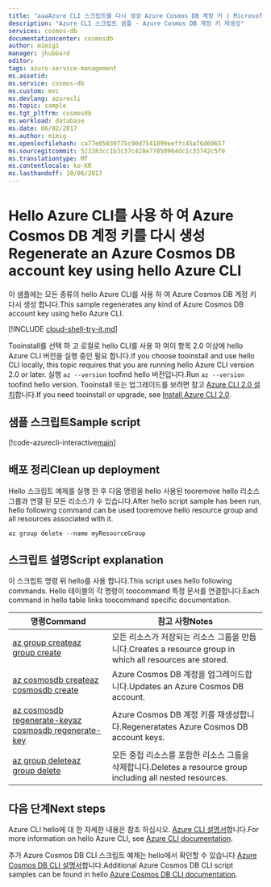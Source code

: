 ```yaml
---
title: "aaaAzure CLI 스크립트를 다시 생성 Azure Cosmos DB 계정 키 | Microsoft Docs"
description: "Azure CLI 스크립트 샘플 - Azure Cosmos DB 계정 키 재생성"
services: cosmos-db
documentationcenter: cosmosdb
author: mimig1
manager: jhubbard
editor: 
tags: azure-service-management
ms.assetid: 
ms.service: cosmos-db
ms.custom: mvc
ms.devlang: azurecli
ms.topic: sample
ms.tgt_pltfrm: cosmosdb
ms.workload: database
ms.date: 06/02/2017
ms.author: mimig
ms.openlocfilehash: ca77e05039775c90d7541899eeffc45a76d60657
ms.sourcegitcommit: 523283cc1b3c37c428e77850964dc1c33742c5f0
ms.translationtype: MT
ms.contentlocale: ko-KR
ms.lasthandoff: 10/06/2017
---
```

# <a name="regenerate-an-azure-cosmos-db-account-key-using-hello-azure-cli"></a><span data-ttu-id="b0cc5-103">Hello Azure CLI를 사용 하 여 Azure Cosmos DB 계정 키를 다시 생성</span><span class="sxs-lookup"><span data-stu-id="b0cc5-103">Regenerate an Azure Cosmos DB account key using hello Azure CLI</span></span>

<span data-ttu-id="b0cc5-104">이 샘플에는 모든 종류의 hello Azure CLI를 사용 하 여 Azure Cosmos DB 계정 키 다시 생성 합니다.</span><span class="sxs-lookup"><span data-stu-id="b0cc5-104">This sample regenerates any kind of Azure Cosmos DB account key using hello Azure CLI.</span></span> 

[!INCLUDE [cloud-shell-try-it.md](../../../includes/cloud-shell-try-it.md)]

<span data-ttu-id="b0cc5-105">Tooinstall를 선택 하 고 로컬로 hello CLI를 사용 하 여이 항목 2.0 이상에 hello Azure CLI 버전을 실행 중인 필요 합니다.</span><span class="sxs-lookup"><span data-stu-id="b0cc5-105">If you choose tooinstall and use hello CLI locally, this topic requires that you are running hello Azure CLI version 2.0 or later.</span></span> <span data-ttu-id="b0cc5-106">실행 `az --version` toofind hello 버전입니다.</span><span class="sxs-lookup"><span data-stu-id="b0cc5-106">Run `az --version` toofind hello version.</span></span> <span data-ttu-id="b0cc5-107">Tooinstall 또는 업그레이드를 보려면 참고 [Azure CLI 2.0 설치]( /cli/azure/install-azure-cli)합니다.</span><span class="sxs-lookup"><span data-stu-id="b0cc5-107">If you need tooinstall or upgrade, see [Install Azure CLI 2.0]( /cli/azure/install-azure-cli).</span></span> 

## <a name="sample-script"></a><span data-ttu-id="b0cc5-108">샘플 스크립트</span><span class="sxs-lookup"><span data-stu-id="b0cc5-108">Sample script</span></span>

[!code-azurecli-interactive[main](../../../cli_scripts/cosmosdb/secure-cosmosdb-regenerate-keys/secure-cosmosdb-regenerate-keys.sh?highlight=27-31 "Regenerate Azure Cosmos DB account keys")]

## <a name="clean-up-deployment"></a><span data-ttu-id="b0cc5-109">배포 정리</span><span class="sxs-lookup"><span data-stu-id="b0cc5-109">Clean up deployment</span></span>

<span data-ttu-id="b0cc5-110">Hello 스크립트 예제를 실행 한 후 다음 명령을 hello 사용된 tooremove hello 리소스 그룹과 연결 된 모든 리소스가 수 있습니다.</span><span class="sxs-lookup"><span data-stu-id="b0cc5-110">After hello script sample has been run, hello following command can be used tooremove hello resource group and all resources associated with it.</span></span>

```azurecli-interactive
az group delete --name myResourceGroup
```

## <a name="script-explanation"></a><span data-ttu-id="b0cc5-111">스크립트 설명</span><span class="sxs-lookup"><span data-stu-id="b0cc5-111">Script explanation</span></span>

<span data-ttu-id="b0cc5-112">이 스크립트 명령 뒤 hello를 사용 합니다.</span><span class="sxs-lookup"><span data-stu-id="b0cc5-112">This script uses hello following commands.</span></span> <span data-ttu-id="b0cc5-113">Hello 테이블의 각 명령이 toocommand 특정 문서를 연결합니다.</span><span class="sxs-lookup"><span data-stu-id="b0cc5-113">Each command in hello table links toocommand specific documentation.</span></span>

| <span data-ttu-id="b0cc5-114">명령</span><span class="sxs-lookup"><span data-stu-id="b0cc5-114">Command</span></span> | <span data-ttu-id="b0cc5-115">참고 사항</span><span class="sxs-lookup"><span data-stu-id="b0cc5-115">Notes</span></span> |
|---|---|
| [<span data-ttu-id="b0cc5-116">az group create</span><span class="sxs-lookup"><span data-stu-id="b0cc5-116">az group create</span></span>](/cli/azure/group#create) | <span data-ttu-id="b0cc5-117">모든 리소스가 저장되는 리소스 그룹을 만듭니다.</span><span class="sxs-lookup"><span data-stu-id="b0cc5-117">Creates a resource group in which all resources are stored.</span></span> |
| [<span data-ttu-id="b0cc5-118">az cosmosdb create</span><span class="sxs-lookup"><span data-stu-id="b0cc5-118">az cosmosdb create</span></span>](https://docs.microsoft.com/cli/azure/cosmosdb#create) | <span data-ttu-id="b0cc5-119">Azure Cosmos DB 계정을 업그레이드합니다.</span><span class="sxs-lookup"><span data-stu-id="b0cc5-119">Updates an Azure Cosmos DB account.</span></span> |
| [<span data-ttu-id="b0cc5-120">az cosmosdb regenerate-key</span><span class="sxs-lookup"><span data-stu-id="b0cc5-120">az cosmosdb regenerate-key</span></span>](/cli/azure/cosmosdb/regenerate-key) | <span data-ttu-id="b0cc5-121">Azure Cosmos DB 계정 키를 재생성합니다.</span><span class="sxs-lookup"><span data-stu-id="b0cc5-121">Regeneratates Azure Cosmos DB account keys.</span></span> |
| [<span data-ttu-id="b0cc5-122">az group delete</span><span class="sxs-lookup"><span data-stu-id="b0cc5-122">az group delete</span></span>](https://docs.microsoft.com/cli/azure/group#delete) | <span data-ttu-id="b0cc5-123">모든 중첩 리소스를 포함한 리소스 그룹을 삭제합니다.</span><span class="sxs-lookup"><span data-stu-id="b0cc5-123">Deletes a resource group including all nested resources.</span></span> |

## <a name="next-steps"></a><span data-ttu-id="b0cc5-124">다음 단계</span><span class="sxs-lookup"><span data-stu-id="b0cc5-124">Next steps</span></span>

<span data-ttu-id="b0cc5-125">Azure CLI hello에 대 한 자세한 내용은 참조 하십시오. [Azure CLI 설명서](https://docs.microsoft.com/cli/azure/overview)합니다.</span><span class="sxs-lookup"><span data-stu-id="b0cc5-125">For more information on hello Azure CLI, see [Azure CLI documentation](https://docs.microsoft.com/cli/azure/overview).</span></span>

<span data-ttu-id="b0cc5-126">추가 Azure Cosmos DB CLI 스크립트 예제는 hello에서 확인할 수 있습니다 [Azure Cosmos DB CLI 설명서](../cli-samples.md)합니다.</span><span class="sxs-lookup"><span data-stu-id="b0cc5-126">Additional Azure Cosmos DB CLI script samples can be found in hello [Azure Cosmos DB CLI documentation](../cli-samples.md).</span></span>
